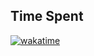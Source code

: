 ## Time Spent
[![wakatime](https://wakatime.com/badge/user/9b040ff5-25b8-4103-8034-5ac8043f3ac0/project/7a3a4d44-d248-4071-9936-3902695557bf.svg)](https://wakatime.com/badge/user/9b040ff5-25b8-4103-8034-5ac8043f3ac0/project/7a3a4d44-d248-4071-9936-3902695557bf)
